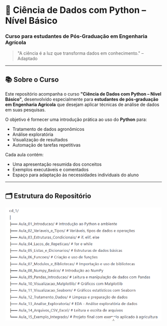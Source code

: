 # 🌾 Ciência de Dados com Python – Nível Básico  
### Curso para estudantes de Pós-Graduação em Engenharia Agrícola

> "A ciência é a luz que transforma dados em conhecimento." – Adaptado

---

## 📚 Sobre o Curso

Este repositório acompanha o curso **"Ciência de Dados com Python – Nível Básico"**, desenvolvido especialmente para **estudantes de pós-graduação em Engenharia Agrícola** que desejam aplicar técnicas de análise de dados em suas pesquisas.

O objetivo é fornecer uma introdução prática ao uso do **Python** para:
- Tratamento de dados agronômicos
- Análise exploratória
- Visualização de resultados
- Automação de tarefas repetitivas

Cada aula contém:
- Uma apresentação resumida dos conceitos
- Exemplos executáveis e comentados
- Espaço para adaptação às necessidades individuais do aluno

---

## 🗂️ Estrutura do Repositório
![alt text](image.png)